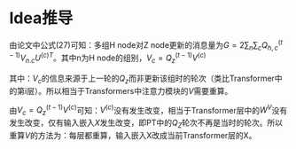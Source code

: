# Idea推导

由论文中公式(27)可知：多组H node对Z node更新的消息量为$G=2\sum_n \sum_c {Q_{h,c}^{(t-1)}V_{n.c}U^{(c)T}}$。其中n为H node的组别，$V_c=Q_z^{(t-1)}V^{(c)}$

其中：$V_c$的信息来源于上一轮的$Q_z$而非更新该组时的轮次（类比Transformer中的第i层）。所以相当于Transformers中注意力模块的$V$需要重算。

由$V_c=Q_z^{(t-1)}V^{(c)}$可知：$V^{(c)}$没有发生改变，相当于Transformer层中的$W^V$没有发生改变，仅有输入嵌入$X$发生改变，即PT中的$Q_Z$轮次不再是当时的轮次。所以重算$V$的方法为：每层都重算，输入嵌入X改成当前Transformer层的X。